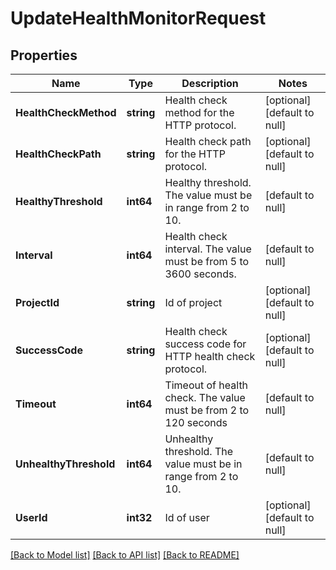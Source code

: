 # UpdateHealthMonitorRequest

## Properties
Name | Type | Description | Notes
------------ | ------------- | ------------- | -------------
**HealthCheckMethod** | **string** | Health check method for the HTTP protocol. | [optional] [default to null]
**HealthCheckPath** | **string** | Health check path for the HTTP protocol. | [optional] [default to null]
**HealthyThreshold** | **int64** | Healthy threshold. The value must be in range from 2 to 10. | [default to null]
**Interval** | **int64** | Health check interval. The value must be from 5 to 3600 seconds. | [default to null]
**ProjectId** | **string** | Id of project | [optional] [default to null]
**SuccessCode** | **string** | Health check success code for HTTP health check protocol. | [optional] [default to null]
**Timeout** | **int64** | Timeout of health check. The value must be from 2 to 120 seconds | [default to null]
**UnhealthyThreshold** | **int64** | Unhealthy threshold. The value must be in range from 2 to 10. | [default to null]
**UserId** | **int32** | Id of user | [optional] [default to null]

[[Back to Model list]](../README.md#documentation-for-models) [[Back to API list]](../README.md#documentation-for-api-endpoints) [[Back to README]](../README.md)


